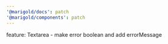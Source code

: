 ```yaml
---
'@marigold/docs': patch
'@marigold/components': patch
---
```


feature: Textarea - make error boolean and add errorMessage

